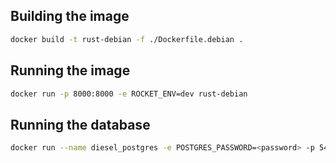 ## Building the image
```bash
docker build -t rust-debian -f ./Dockerfile.debian .
```
## Running the image
```bash
docker run -p 8000:8000 -e ROCKET_ENV=dev rust-debian
```
## Running the database
```bash
docker run --name diesel_postgres -e POSTGRES_PASSWORD=<password> -p 5432:5432 -d postgres -c listen_addresses="*"
```
